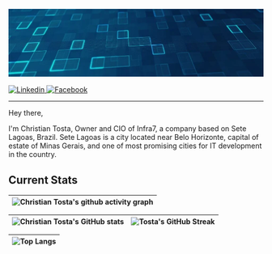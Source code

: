 [![Christian Tosta's GitHub Banner](./assets/banner.webp)](https://www.linkedin.com/in/christian-tosta/)

<p align="left">
  <a href="https://www.linkedin.com/in/christian-tosta/">
    <img src="https://img.shields.io/badge/-Linked--In-%230077B5.svg?style=for-the-badge&logo=linkedin&logoColor=white" alt="Linkedin" />
 </a>

<a href="https://facebook.com/tosta.christian">
    <img src="https://img.shields.io/badge/-Facebook-%232374E1.svg?style=for-the-badge&logo=Facebook&logoColor=white" alt="Facebook" />
 </a>
</p>

***

Hey there,

I'm Christian Tosta, Owner and CIO of Infra7, a company based on Sete Lagoas, Brazil. Sete Lagoas is a city located near Belo Horizonte, capital of estate of Minas Gerais, and
one of most promising cities for IT development in the country.


## Current Stats

|   ![Christian Tosta's github activity graph](https://github-readme-activity-graph.vercel.app/graph?username=christiantosta&theme=react-dark&hide_border=true) |
| :---: |

| ![Christian Tosta's GitHub stats](https://github-readme-stats.vercel.app/api?username=christiantosta&show_icons=true&theme=react&hide_border=true) | ![Tosta's GitHub Streak](https://github-readme-streak-stats.herokuapp.com/?user=christiantosta&theme=react&hide_border=true) |
| :---: | :---: |

| ![Top Langs](https://github-readme-stats.vercel.app/api/top-langs/?username=christiantosta&theme=react&hide_border=true) |
| :---: |

